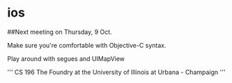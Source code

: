 ios
===

##Next meeting on Thursday, 9 Oct.

Make sure you're comfortable with Objective-C syntax.

Play around with segues and UIMapView

'''
CS 196 The Foundry at the University of Illinois at Urbana - Champaign
'''

